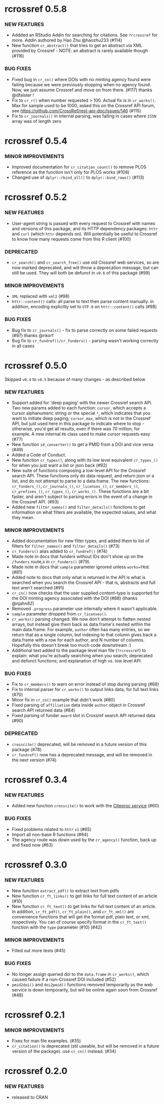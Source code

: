 rcrossref 0.5.8
===============

### NEW FEATURES

* Addded an RStudio Addin for searching for citations. See `?rcrossref` for 
more. Addin authored by Hao Zhu @haozhu233 (#114)
* New function `cr_abstract()` that tries to get an abstract via XML provided by 
Crossref - NOTE: an abstract is rarely available though (#116)

### BUG FIXES

* Fixed bug in `cr_cn()` where DOIs with no minting agency found were
failing because we were previously stopping when no agency found. 
Now, we just assume Crossref and move on from there. (#117) 
thanks @dfalster !
* Fix to `cr_r()` when number requested > 100. Actual fix is in
`cr_works()`. Max for sample used to be 1000, asked this on the 
Crossref API forum, 
see <https://github.com/CrossRef/rest-api-doc/issues/146> (#115)
* Fix to `cr_journals()` in internal parsing, was failing in cases
where `ISSN` array was of length zero

rcrossref 0.5.4
===============

### MINOR IMPROVEMENTS

* Improved documentation for `cr_citation_count()` to remove PLOS
reference as the function isn't only for PLOS works (#108)
* Changed use of `dplyr::rbind_all()` to `dplyr::bind_rows()` (#113)

rcrossref 0.5.2
===============

### NEW FEATURES

* User-agent string is passed with every request to Crossref with 
names and versions of this package, and its HTTP dependency packages: `httr`
and `curl` (which `httr` depends on). Will potentially be useful to 
Crossref to know how many requests come from this R client (#100)

### DEPRECATED

* `cr_search()` and `cr_search_free()` use old Crossref web services, so 
are now marked deprecated, and will throw a deprecation message, but can 
still be used. They will both be defunct in `v0.6` of this package (#99) 

### MINOR IMPROVEMENTS

* `XML` replaced with `xml2` (#98)
* `httr::content()` calls: all parse to text then parse content 
manually. in addition, encoding explicitly set to `UTF-8` on 
`httr::content()` calls (#98)

### BUG FIXES

* Bug fix to `cr_journals()` - fix to parse correctly on some failed requests 
(#97) thanks @nkorf
* Bug fix to `cr_fundref()/cr_funders()` - parsing wasn't working correctly in 
all cases

rcrossref 0.5.0
===============

Skipped `v0.4` to `v0.5` because of many changes - as described below.

### NEW FEATURES

* Support added for 'deep paging' with the newer Crossref search API. Two new params added to each function: `cursor`, which accepts a cursor alphanumeric string or the special `*`, which indicates that you want to initiate deep paging; `cursor_max`, which is not in the Crossref API, but just used here in this package to indicate where to stop - otherwise, you'd get all results, even if there was 70 million, for example. A new internal `R6` class used to make cursor requests easy (#77)
* New function `id_converter()` to get a PMID from a DOI and vice versa (#49)
* Added a Code of Conduct.
* New function `cr_types()`, along with its low level equivalent `cr_types_()` for when you just want a list or json back (#92)
* New suite of functions composing a low-level API for the Crossref search API. These functions only do data request, and return json or a list, and do not attempt to parse to a data.frame. The new functions: `cr_funders_()`, `cr_journals_()`, `cr_licenses_()`, `cr_members_()`, `cr_prefixes_()`, `cr_types_()`, `cr_works_()`. These functions are a bit faster, and aren't subject to parsing errors in the event of a change in the Crossref API. (#93)
* Added new `filter_names()` and `filter_details()` functions to get information on what filters
are available, the expected values, and what they mean.

### MINOR IMPROVEMENTS

* Added documentation for new filter types, and added them to list of filters for `filter_names()` and `filter_details()` (#73)
* `cr_funders()` alias added to `cr_fundref()` (#74)
* Made note in docs that funders without IDs don't show up on the `/funders` route,s in `cr_funders()` (#79)
* Made note in docs that `sample` parameter ignored unless `works=TRUE` (#81)
* Added note to docs that only what is returned in the API is what is searched when you search the Crossref API - that is, abstracts and full text aren't searched (#91)
* `cr_cn()` now checks that the user supplied content-type is supported for the DOI minting agency associated with the DOI (#88) (thanks @njahn82)
* Removed `.progress` parameter use internally where it wasn't applicable.
* `sample` parameter dropped from `cr_licenses()`.
* `cr_works()` parsing changed. We now don't attempt to flatten nested arrays, but instead give them back as data.frame's nested within the main data.frame. For example, `author` often has many entries, so we return that as a single column, but indexing to that column gives back a data.frame with a row for each author, and N number of columns. Hopefully this doesn't break too much code downstream :)
* Additional text added to the package level man file (`?rcrossref`) to explain: what you're actually searching when you search; deprecated and defunct functions; and explanation of high vs. low level API.

### BUG FIXES

* Fix to `cr_members()` to warn on error instead of stop during parsing (#68)
* Fix to internal parser for `cr_works()` to output links data, for full text links (#70)
* Minor fix in `cr_cn()` example that didn't work (#80)
* Fixed parsing of `affiliation` data inside `author` object in Crossref search API returned data (#84)
* Fixed parsing of funder `award` slot in Crossref search API returned data (#90)

### DEPRECATED

* `crosscite()` deprecated, will be removed in a future version of this package (#78)
* `cr_fundref()` now has a deprecated message, and will be removed in the next version (#74)

rcrossref 0.3.4
===============

### NEW FEATURES

* Added new function `crosscite()` to work with the
[Citeproc service](http://crosscite.org/citeproc/) (#60)

### BUG FIXES

* Fixed problems related to `httr` `v1` (#65)
* Import all non-base R functions (#64)
* The agency route was down used by the `cr_agency()` function,
back up and fixed now (#63)

rcrossref 0.3.0
===============

### NEW FEATURES

* New function `extract_pdf()` to extract text from pdfs
* New function `cr_ft_links()` to get links for full text content of an article (#10)
* New function `cr_ft_text()` to get links for full text content of an article. In addition,
`cr_ft_pdf()`, `cr_ft_plain()`, and `cr_ft_xml()` are convenience functions that will get
the format pdf, plain text, or xml, respectively. You can of course specify format in the
`cr_ft_text()` function with the `type` parameter (#10) (#42)

### MINOR IMPROVEMENTS

* Filled out more tests (#45)

### BUG FIXES

* No longer assign queried doi to the `data.frame` in `cr_works()`, which caused failure if
a non-Crossref DOI included (#52)
* `pmid2doi()` and `doi2pmid()` functions removed temporarily as the web service is down
temporarily, but will be online again soon from Crossref (#48)

rcrossref 0.2.1
===============

### MINOR IMPROVEMENTS

* Fixes for man file examples. (#35)
* `cr_citation()` is deprecated (stil useable, but will be removed in a
future version of the package). use `cr_cn()` instead. (#34)

rcrossref 0.2.0
===============

### NEW FEATURES

* released to CRAN
